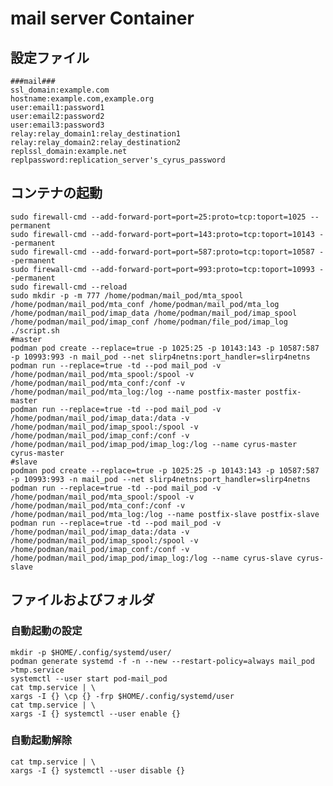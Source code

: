 # mail server Container

## **設定ファイル**

```
###mail###
ssl_domain:example.com
hostname:example.com,example.org
user:email1:password1
user:email2:password2
user:email3:password3
relay:relay_domain1:relay_destination1
relay:relay_domain2:relay_destination2
replssl_domain:example.net
replpassword:replication_server's_cyrus_password
```

## **コンテナの起動**
```shell
sudo firewall-cmd --add-forward-port=port=25:proto=tcp:toport=1025 --permanent
sudo firewall-cmd --add-forward-port=port=143:proto=tcp:toport=10143 --permanent
sudo firewall-cmd --add-forward-port=port=587:proto=tcp:toport=10587 --permanent
sudo firewall-cmd --add-forward-port=port=993:proto=tcp:toport=10993 --permanent
sudo firewall-cmd --reload
sudo mkdir -p -m 777 /home/podman/mail_pod/mta_spool /home/podman/mail_pod/mta_conf /home/podman/mail_pod/mta_log /home/podman/mail_pod/imap_data /home/podman/mail_pod/imap_spool /home/podman/mail_pod/imap_conf /home/podman/file_pod/imap_log 
./script.sh
#master
podman pod create --replace=true -p 1025:25 -p 10143:143 -p 10587:587 -p 10993:993 -n mail_pod --net slirp4netns:port_handler=slirp4netns
podman run --replace=true -td --pod mail_pod -v /home/podman/mail_pod/mta_spool:/spool -v /home/podman/mail_pod/mta_conf:/conf -v /home/podman/mail_pod/mta_log:/log --name postfix-master postfix-master
podman run --replace=true -td --pod mail_pod -v /home/podman/mail_pod/imap_data:/data -v /home/podman/mail_pod/imap_spool:/spool -v /home/podman/mail_pod/imap_conf:/conf -v /home/podman/mail_pod/imap_pod/imap_log:/log --name cyrus-master cyrus-master
#slave
podman pod create --replace=true -p 1025:25 -p 10143:143 -p 10587:587 -p 10993:993 -n mail_pod --net slirp4netns:port_handler=slirp4netns
podman run --replace=true -td --pod mail_pod -v /home/podman/mail_pod/mta_spool:/spool -v /home/podman/mail_pod/mta_conf:/conf -v /home/podman/mail_pod/mta_log:/log --name postfix-slave postfix-slave
podman run --replace=true -td --pod mail_pod -v /home/podman/mail_pod/imap_data:/data -v /home/podman/mail_pod/imap_spool:/spool -v /home/podman/mail_pod/imap_conf:/conf -v /home/podman/mail_pod/imap_pod/imap_log:/log --name cyrus-slave cyrus-slave
```
## **ファイルおよびフォルダ**
<!--
 samba  
> * /home/podman/file_pod/local_conf/smb.conf  
>>  smbd用基本設定ファイル ( default : /etc/samba/smb.conf )
> 
> * /home/podman/file_pod/local_conf/private/  
>> ユーザー管理データベース ( default : /var/lib/samba/private/ )  
>> 手動で新規ユーザーを追加する場合はコンテナ内で以下のコマンドを使用する
>> ```
>> user add USER_NAME
>> pdbedit -a -u USER_NAME -s /conf/smb.conf
>> ```  
>
> * /home/podman/file_pod/local_log/  
>> 各種ログ ( default : /var/log/ )

> vsftp
> * /home/podman/file_pod/global_conf/vsftpd.conf  
>> vsftpd用基本設定ファイル  ( default /etc/vsftpd/vsftpd.conf )  
> 
> * /home/podman/file_pod/global_conf/vsftp_user_conf/USER_NAME  
>> ユーザー個別設定ファイル ( default : /etc/vsftpd/userconf/USER_NAME )  
>> ここに書かれた設定がユーザーごとに適用される  
>> /etc/vsftpd/userconf/USER1 の例
>> ```
>> local_root=/data/user1_dir
>> write_enable=YES
>> ```
> * /home/podman/file_pod/global_conf/vsftpd.chroot_list  
>> 非chrootユーザー設定ファイル ( default : /etc/vsftpd/vsftpd.chroot_list )  
>> ここに書かれたユーザーはchrootの影響を受けない  
>> vsftpd.chroot_list の例
>> ``` 
>> USER1
>> USER2
>> ```
> * /home/podman/file_pod/global_log/  
>> 各種ログ ( default : /var/log/ )
-->

### 自動起動の設定
```
mkdir -p $HOME/.config/systemd/user/
podman generate systemd -f -n --new --restart-policy=always mail_pod >tmp.service
systemctl --user start pod-mail_pod
cat tmp.service | \
xargs -I {} \cp {} -frp $HOME/.config/systemd/user
cat tmp.service | \
xargs -I {} systemctl --user enable {}
```

### 自動起動解除
```
cat tmp.service | \
xargs -I {} systemctl --user disable {}
```
